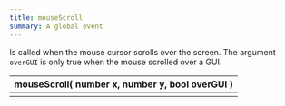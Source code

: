 ```yaml
---
title: mouseScroll
summary: A global event
---
```



Is called when the mouse cursor scrolls over the screen. The argument `overGUI` is only true when the mouse scrolled over a GUI.

| mouseScroll( **number** x, **number** y, **bool** overGUI ) |
| -------------------------- |
|   |

